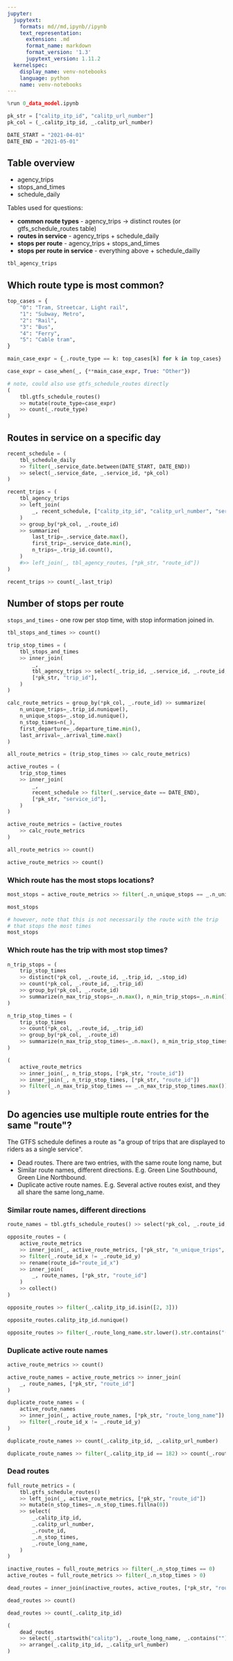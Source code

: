 ```yaml
---
jupyter:
  jupytext:
    formats: md//md,ipynb//ipynb
    text_representation:
      extension: .md
      format_name: markdown
      format_version: '1.3'
      jupytext_version: 1.11.2
  kernelspec:
    display_name: venv-notebooks
    language: python
    name: venv-notebooks
---
```


```python
%run 0_data_model.ipynb

pk_str = ["calitp_itp_id", "calitp_url_number"]
pk_col = (_.calitp_itp_id, _.calitp_url_number)

DATE_START = "2021-04-01"
DATE_END = "2021-05-01"
```

## Table overview

* agency_trips
* stops_and_times
* schedule_daily

Tables used for questions:

* **common route types** - agency_trips -> distinct routes (or gtfs_schedule_routes table)
* **routes in service** - agency_trips + schedule_daily
* **stops per route** - agency_trips + stops_and_times
* **stops per route in service** - everything above + schedule_dailly

```python
tbl_agency_trips
```

## Which route type is most common?

```python
top_cases = {
    "0": "Tram, Streetcar, Light rail",
    "1": "Subway, Metro",
    "2": "Rail",
    "3": "Bus",
    "4": "Ferry",
    "5": "Cable tram",
}

main_case_expr = {_.route_type == k: top_cases[k] for k in top_cases}

case_expr = case_when(_, {**main_case_expr, True: "Other"})

# note, could also use gtfs_schedule_routes directly
(
    tbl.gtfs_schedule_routes()
    >> mutate(route_type=case_expr)
    >> count(_.route_type)
)
```

## Routes in service on a specific day

```python
recent_schedule = (
    tbl_schedule_daily
    >> filter(_.service_date.between(DATE_START, DATE_END))
    >> select(_.service_date, _.service_id, *pk_col)
)
```

```python
recent_trips = (
    tbl_agency_trips
    >> left_join(
        _, recent_schedule, ["calitp_itp_id", "calitp_url_number", "service_id"],
    )
    >> group_by(*pk_col, _.route_id)
    >> summarize(
        last_trip=_.service_date.max(),
        first_trip=_.service_date.min(),
        n_trips=_.trip_id.count(),
    )
    #>> left_join(_, tbl_agency_routes, [*pk_str, "route_id"])
)
```

```python
recent_trips >> count(_.last_trip)
```

## Number of stops per route


`stops_and_times` - one row per stop time, with stop information joined in.


```python
tbl_stops_and_times >> count()
```

```python
trip_stop_times = (
    tbl_stops_and_times
    >> inner_join(
        _,
        tbl_agency_trips >> select(_.trip_id, _.service_id, _.route_id, *pk_col),
        [*pk_str, "trip_id"],
    )
)
```

```python
calc_route_metrics = group_by(*pk_col, _.route_id) >> summarize(
    n_unique_trips=_.trip_id.nunique(),
    n_unique_stops=_.stop_id.nunique(),
    n_stop_times=n(_),
    first_departure=_.departure_time.min(),
    last_arrival=_.arrival_time.max()
)

all_route_metrics = (trip_stop_times >> calc_route_metrics)
```

```python
active_routes = (
    trip_stop_times
    >> inner_join(
        _,
        recent_schedule >> filter(_.service_date == DATE_END),
        [*pk_str, "service_id"],
    )
)

active_route_metrics = (active_routes
    >> calc_route_metrics
)
```

```python
all_route_metrics >> count()
```

```python
active_route_metrics >> count()
```

### Which route has the most stops locations?

```python
most_stops = active_route_metrics >> filter(_.n_unique_stops == _.n_unique_stops.max())

most_stops
```

```python
# however, note that this is not necessarily the route with the trip
# that stops the most times
most_stops
```

### Which route has the trip with most stop times?

```python
n_trip_stops = (
    trip_stop_times
    >> distinct(*pk_col, _.route_id, _.trip_id, _.stop_id)
    >> count(*pk_col, _.route_id, _.trip_id)
    >> group_by(*pk_col, _.route_id)
    >> summarize(n_max_trip_stops=_.n.max(), n_min_trip_stops=_.n.min())
)

n_trip_stop_times = (
    trip_stop_times
    >> count(*pk_col, _.route_id, _.trip_id)
    >> group_by(*pk_col, _.route_id)
    >> summarize(n_max_trip_stop_times=_.n.max(), n_min_trip_stop_times=_.n.min(),)
)

(
    active_route_metrics
    >> inner_join(_, n_trip_stops, [*pk_str, "route_id"])
    >> inner_join(_, n_trip_stop_times, [*pk_str, "route_id"])
    >> filter(_.n_max_trip_stop_times == _.n_max_trip_stop_times.max())
)
```

## Do agencies use multiple route entries for the same "route"?

The GTFS schedule defines a route as "a group of trips that are displayed to riders as a single service".

* Dead routes. There are two entries, with the same route long name, but 
* Similar route names, different directions. E.g. Green Line Southbound, Green Line Northbound.
* Duplicate active route names. E.g. Several active routes exist, and they all share the same long_name.


### Similar route names, different directions

```python
route_names = tbl.gtfs_schedule_routes() >> select(*pk_col, _.route_id, _.route_short_name, _.route_long_name)
```

```python
opposite_routes = (
    active_route_metrics
    >> inner_join(_, active_route_metrics, [*pk_str, "n_unique_trips", "n_stop_times"])
    >> filter(_.route_id_x != _.route_id_y)
    >> rename(route_id="route_id_x")
    >> inner_join(
        _, route_names, [*pk_str, "route_id"]
    )
    >> collect()
)

opposite_routes >> filter(_.calitp_itp_id.isin([2, 3]))

opposite_routes.calitp_itp_id.nunique()
```

```python tags=[]
opposite_routes >> filter(_.route_long_name.str.lower().str.contains("(north)|(south)|(east)|(west)|(clock)"))
```

### Duplicate active route names

```python
active_route_metrics >> count()
```

```python
active_route_names = active_route_metrics >> inner_join(
    _, route_names, [*pk_str, "route_id"]
)

duplicate_route_names = (
    active_route_names
    >> inner_join(_, active_route_names, [*pk_str, "route_long_name"])
    >> filter(_.route_id_x != _.route_id_y)
)

duplicate_route_names >> count(_.calitp_itp_id, _.calitp_url_number)
```

```python
duplicate_route_names >> filter(_.calitp_itp_id == 182) >> count(_.route_long_name)
```

### Dead routes

```python
full_route_metrics = (
    tbl.gtfs_schedule_routes()
    >> left_join(_, active_route_metrics, [*pk_str, "route_id"])
    >> mutate(n_stop_times=_.n_stop_times.fillna(0))
    >> select(
        _.calitp_itp_id,
        _.calitp_url_number,
        _.route_id,
        _.n_stop_times,
        _.route_long_name,
    )
)

inactive_routes = full_route_metrics >> filter(_.n_stop_times == 0)
active_routes = full_route_metrics >> filter(_.n_stop_times > 0)

dead_routes = inner_join(inactive_routes, active_routes, [*pk_str, "route_long_name"],)
```

```python
dead_routes >> count()
```

```python
dead_routes >> count(_.calitp_itp_id)
```

```python
(
    dead_routes
    >> select(_.startswith("calitp"), _.route_long_name, _.contains(""))
    >> arrange(_.calitp_itp_id, _.calitp_url_number)
)
```
